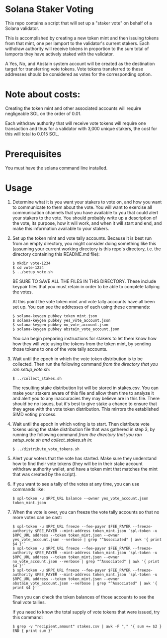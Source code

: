 
# Solana Staker Voting

This repo contains a script that will set up a "staker vote" on behalf of a Solana validator.

This is accomplished by creating a new token mint and then issuing tokens from that mint, one
per lamport to the validator's current stakers.  Each withdraw authority will receive tokens
in proportion to the sum total of lamports they have actively staked with the validator.

A Yes, No, and Abstain system account will be created as the destination target for
transferring vote tokens.  Vote tokens transferred to these addresses should be considered
as votes for the corresponding option.

# Note about costs:

Creating the token mint and other associated accounts will require negligeable SOL on the
order of 0.01.

Each withdraw authority that will receive vote tokens will require one transaction and
thus for a validator with 3,000 unique stakers, the cost for this will total to 0.015 SOL.

# Prerequisites

You must have the solana command line installed.

# Usage

1. Determine what it is you want your stakers to vote on, and how you want to communicate to
   them about the vote.  You will want to exercise all communication channels that you have
   available to you that could alert your stakers to the vote.  You should probably write up
   a description of the vote, its purpose, how it will work, and when it will start and end,
   and make this information available to your stakers.

2. Set up the token mint and vote tally accounts.  Because it is best run from an empty
   directory, you might consider doing something like this (assuming your current working
   directory is this repo's directory, i.e. the directory containing this README.md file):
   
   ```
   $ mkdir vote-1234
   $ cd vote-1234
   $ ../setup_vote.sh
   ```
   
   BE SURE TO SAVE ALL THE FILES IN THIS DIRECTORY.  These include keypair files that you
   must retain in order to be able to complete tallying the votes.

   At this point the vote token mint and vote tally accounts have all been set up.  You
   can see the addresses of each using these commands:

   ```
   $ solana-keygen pubkey token_mint.json
   $ solana-keygen pubkey yes_vote_account.json
   $ solana-keygen pubkey no_vote_account.json
   $ solana-keygen pubkey abstain_vote_account.json
   ```

   You can begin preparing instructions for stakers to let them know how how they will
   vote using the tokens from the token mint, by sending those tokens to one of the
   vote tally accounts.


3. Wait until the epoch in which the vote token distribution is to be collected.  Then
   run the following command *from the directory that you ran setup_vote.sh*:

   ```
   $ ../collect_stakes.sh
   ```

   The resulting stake distribution list will be stored in stakes.csv.  You can make your
   stakers aware of this file and allow them time to analyze it and alert you to any
   inaccuracies they may believe are in this file.  There should be no issues, but it's
   best to give stake a chance to ensure that they agree with the vote token distribution.
   This mirrors the established SIMD voting process.

4. Wait until the epoch in which voting is to start.  Then distribute vote tokens using
   the stake distribution file that was gathered in step 3, by running the following
   command *from the directory that you ran setup_vote.sh and collect_stakes.sh in*:

   ```
   $ ../distribute_vote_tokens.sh
   ```

5. Alert your voters that the vote has started.  Make sure they understand how to find their
   vote tokens (they will be in their stake account withdraw authority wallet, and have
   a token mint that matches the mint that was created by the script).

6. If you want to see a tally of the votes at any time, you can use commands like:

   ```
   $ spl-token -u $RPC_URL balance --owner yes_vote_account.json token_mint.json
   ```

7. When the vote is over, you can freeze the vote tally accounts so that no more votes
   can be cast:

   ```
   $ spl-token -u $RPC_URL freeze --fee-payer $FEE_PAYER --freeze-authority $FEE_PAYER --mint-address token_mint.json `spl-token -u $RPC_URL address --token token_mint.json --owner yes_vote_account.json --verbose | grep "^Associated" | awk '{ print $4 }'`
   $ spl-token -u $RPC_URL freeze --fee-payer $FEE_PAYER --freeze-authority $FEE_PAYER --mint-address token_mint.json `spl-token -u $RPC_URL address --token token_mint.json --owner no_vote_account.json --verbose | grep "^Associated" | awk '{ print $4 }'`
   $ spl-token -u $RPC_URL freeze --fee-payer $FEE_PAYER --freeze-authority $FEE_PAYER --mint-address token_mint.json `spl-token -u $RPC_URL address --token token_mint.json --owner abstain_vote_account.json --verbose | grep "^Associated" | awk '{ print $4 }'`
   ```

   Then you can check the token balances of those accounts to see the final vote tallies.

   If you need to know the total supply of vote tokens that were issued, try this command:

   ```
   $ grep -v "recipient,amount" stakes.csv | awk -F "," '{ sum += $2 } END { print sum }'
   ```
